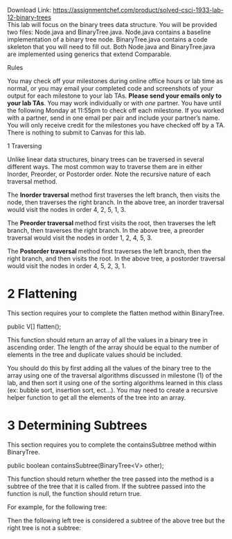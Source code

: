 Download Link: https://assignmentchef.com/product/solved-csci-1933-lab-12-binary-trees
<br>
This lab will focus on the binary trees data structure. You will be provided two files: Node.java and BinaryTree.java. Node.java contains a baseline implementation of a binary tree node. BinaryTree.java contains a code skeleton that you will need to fill out. Both Node.java and BinaryTree.java are implemented using generics that extend Comparable.

Rules

You may check off your milestones during online office hours or lab time as normal, or you may email your completed code and screenshots of your output for each milestone to your lab TAs. <strong>Please send your emails only to your lab TAs</strong>. You may work individually or with <em>one </em>partner. You have until the following Monday at 11:55pm to check off each milestone. If you worked with a partner, send in one email per pair and include your partner’s name. You will only receive credit for the milestones you have checked off by a TA. There is nothing to submit to Canvas for this lab.

1           Traversing

Unlike linear data structures, binary trees can be traversed in several different ways. The most common way to traverse them are in either Inorder, Preorder, or Postorder order. Note the recursive nature of each traversal method.

The <strong>Inorder traversal </strong>method first traverses the left branch, then visits the node, then traverses the right branch. In the above tree, an inorder traversal would visit the nodes in order 4, 2, 5, 1, 3.

The <strong>Preorder traversal </strong>method first visits the root, then traverses the left branch, then traverses the right branch. In the above tree, a preorder traversal would visit the nodes in order 1, 2, 4, 5, 3.

The <strong>Postorder traversal </strong>method first traverses the left branch, then the right branch, and then visits the root. In the above tree, a postorder traversal would visit the nodes in order 4, 5, 2, 3, 1.




<h1>2           Flattening</h1>

This section requires your to complete the flatten method within BinaryTree.

public V[] flatten();

This function should return an array of all the values in a binary tree in ascending order. The length of the array should be equal to the number of elements in the tree and duplicate values should be included.

You should do this by first adding all the values of the binary tree to the array using one of the traversal algorithms discussed in milestone (1) of the lab, and then sort it using one of the sorting algorithms learned in this class (ex: bubble sort, insertion sort, ect…). You may need to create a recursive helper function to get all the elements of the tree into an array.

<h1>3           Determining Subtrees</h1>

This section requires you to complete the containsSubtree method within BinaryTree.

public boolean containsSubtree(BinaryTree&lt;V&gt; other);

This function should return whether the tree passed into the method is a subtree of the tree that it is called from. If the subtree passed into the function is null, the function should return true.

For example, for the following tree:

Then the following left tree is considered a subtree of the above tree but the right tree is not a subtree: